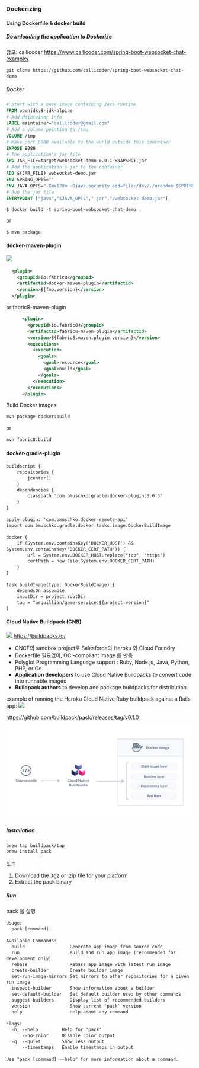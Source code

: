### Dockerizing

#### Using Dockerfile & docker build
##### Downloading the application to Dockerize
참고: callicoder
https://www.callicoder.com/spring-boot-websocket-chat-example/

```
git clone https://github.com/callicoder/spring-boot-websocket-chat-demo
```

##### Docker

```dockerfile
# Start with a base image containing Java runtime
FROM openjdk:8-jdk-alpine
# Add Maintainer Info
LABEL maintainer="callicoder@gmail.com"
# Add a volume pointing to /tmp
VOLUME /tmp
# Make port 8080 available to the world outside this container
EXPOSE 8080
# The application's jar file
ARG JAR_FILE=target/websocket-demo-0.0.1-SNAPSHOT.jar
# Add the application's jar to the container
ADD ${JAR_FILE} websocket-demo.jar
ENV SPRING_OPTS=""
ENV JAVA_OPTS="-Xmx128m -Djava.security.egd=file:/dev/./urandom $SPRING_OPTS"
# Run the jar file 
ENTRYPOINT ["java","$JAVA_OPTS","-jar","/websocket-demo.jar"]
```

```
$ docker build -t spring-boot-websocket-chat-demo .
```
or
```
$ mvn package
```

#### docker-maven-plugin
![](https://raw.githubusercontent.com/fabric8io/fabric8-maven-plugin/master/doc/sample-demo.gif)

```xml
  <plugin>
    <groupId>io.fabric8</groupId>
    <artifactId>docker-maven-plugin</artifactId>
    <version>${fmp.version}</version>
  </plugin>
```
or fabric8-maven-plugin
```xml
      <plugin>
        <groupId>io.fabric8</groupId>
        <artifactId>fabric8-maven-plugin</artifactId>
        <version>${fabric8.maven.plugin.version}</version>
        <executions>
          <execution>
            <goals>
              <goal>resource</goal>
              <goal>build</goal>
            </goals>
          </execution>
        </executions>
      </plugin>
```

Build Docker images
```bash
mvn package docker:build
```
or
```bash
mvn fabric8:build
```

#### docker-gradle-plugin

```build
buildscript {
    repositories {
        jcenter()
    }
    dependencies {
        classpath 'com.bmuschko:gradle-docker-plugin:3.0.3'
    }
}

apply plugin: 'com.bmuschko.docker-remote-api'
import com.bmuschko.gradle.docker.tasks.image.DockerBuildImage

docker {
    if (System.env.containsKey('DOCKER_HOST') && System.env.containsKey('DOCKER_CERT_PATH')) {
        url = System.env.DOCKER_HOST.replace("tcp", "https")
        certPath = new File(System.env.DOCKER_CERT_PATH)
    }
}

task buildImage(type: DockerBuildImage) {
    dependsOn assemble
    inputDir = project.rootDir
    tag = "arquillian/game-service:${project.version}"
}
```


#### Cloud Native Buildpack (CNB)
![](https://buildpacks.io/images/buildpacks-logo.svg)
https://buildpacks.io/

- CNCF의 sandbox project로 Salesforce의 Heroku 와 Cloud Foundry
- Dockerfile 필요없이, OCI-compliant image 를 만듬
- Polyglot Programming Language support : Ruby, Node.js, Java, Python, PHP, or Go
- **Application developers** to use Cloud Native Buildpacks to convert code into runnable images
- **Buildpack authors** to develop and package buildpacks for distribution


example of running the Heroku Cloud Native Ruby buildpack against a Rails app:
![](img/1554242856-cnb-beta-3-no-shadow.gif)

https://github.com/buildpack/pack/releases/tag/v0.1.0


![](img/1538419833-Cloud%20Native%20Buildpacks%20Blog%20Image.png)

##### Installation
```bash
brew tap buildpack/tap
brew install pack
```
또는
1. Download the .tgz or .zip file for your platform
2. Extract the pack binary

##### Run

pack 을 실행

```log
Usage:
  pack [command]

Available Commands:
  build                 Generate app image from source code
  run                   Build and run app image (recommended for development only)
  rebase                Rebase app image with latest run image
  create-builder        Create builder image
  set-run-image-mirrors Set mirrors to other repositories for a given run image
  inspect-builder       Show information about a builder
  set-default-builder   Set default builder used by other commands
  suggest-builders      Display list of recommended builders
  version               Show current 'pack' version
  help                  Help about any command

Flags:
  -h, --help         Help for 'pack'
      --no-color     Disable color output
  -q, --quiet        Show less output
      --timestamps   Enable timestamps in output

Use "pack [command] --help" for more information about a command.
```

